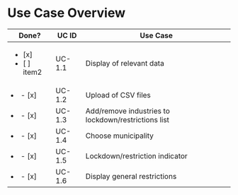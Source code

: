 # Use Case Overview

| Done? | UC ID  | Use Case                                            |
|-------|--------|-----------------------------------------------------|
| <ul><li>[x]</li><li>[ ] item2</li></ul>     | UC-1.1 | Display of relevant data                            |
| <li>- [x]</li>     | UC-1.2 | Upload of CSV files                                 |
| <li>- [x]</li>     | UC-1.3 | Add/remove industries to lockdown/restrictions list |
| <li>- [x]</li>     | UC-1.4 | Choose municipality                                 |
| <li>- [x]</li>     | UC-1.5 | Lockdown/restriction indicator                      |
| <li>- [x]</li>     | UC-1.6 | Display general restrictions                        |
